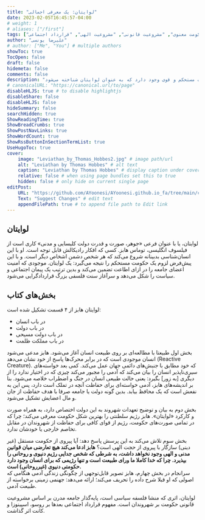 ```yaml
---
title: "لوایتان: یک معرفی اجمالی"
date: 2023-02-05T16:45:57-04:00
# weight: 1
# aliases: ["/first"]
tags: ["لوایتان", "توماس هابز", "انسان‌شناسی", "پیمان اجتماعی", "حکومت مستحکم", "رژیم سلطنتی", "حکومت معنوی", "مشروعیت قانونی", "مشروعیت الهی", "قرارداد اجتماعی"]
author: "علیرضا یونسی"
# author: ["Me", "You"] # multiple authors
showToc: true
TocOpen: false
draft: false
hidemeta: false
comments: false
description: "کتاب لوایتان نوشته توماس هابز، یکی از اثرات بزرگ در تاریخ فلسفه سیاسی است که مفهومی مهم را به نام لوایتان (یا همان دولت مطلق) مطرح می‌کند. هابز در این کتاب با مطالعه طبیعت انسان و نیازهای او به امنیت و حفاظت، به نتیجه می‌رسد که برای تضمین امنیت اعضای جامعه، نیاز به وجود یک حکومت مستحکم و قوی وجود دارد که به عنوان لوایتان شناخته می‌شود."
# canonicalURL: "https://canonical.url/to/page"
disableHLJS: true # to disable highlightjs
disableShare: false
disableHLJS: false
hideSummary: false
searchHidden: true
ShowReadingTime: true
ShowBreadCrumbs: true
ShowPostNavLinks: true
ShowWordCount: true
ShowRssButtonInSectionTermList: true
UseHugoToc: true
cover:
    image: "Leviathan_by_Thomas_Hobbes2.jpg" # image path/url
    alt: "Leviathan by Thomas Hobbes" # alt text
    caption: "Leviathan by Thomas Hobbes" # display caption under cover
    relative: false # when using page bundles set this to true
    hidden: false # only hide on current single page
editPost:
    URL: "https://github.com/AYoonesi/AYoonesi.github.io_fa/tree/main/content"
    Text: "Suggest Changes" # edit text
    appendFilePath: true # to append file path to Edit link
---
```


## لوایتان

لوایتان، یا با عنوان فرعی «جوهر، صورت و قدرت دولت کلیسایی و مدنی» کاری است از فیلسوف انگلیسی، توماس هابز. کسی که افکار رادیکالش قابل توجه است. او با این انسان‌شناسی بدبینانه شروع می‌کند که هر شخص دشمن اشخاص دیگر است. و با این پیش‌فرض لزوم یک حکومت مستحکم را نتیجه می‌گیرد: یک لوایتان. موجودی که امنیت اعضای جامعه را در ازای اطاعت تضمین می‌کند و بدین ترتیب یک پیمان اجتماعی و سیاست را شکل می‌دهد و سرآغاز سنت فلسفی بزرگ قراردادگرایی می‌شود.

## بخش‌های کتاب

لوایتان هابز از ۴ قسمت تشکیل شده است:

- در باب انسان
- در باب دولت
- در باب دولت مسیحی
- در باب مملکت ظلمت

بخش اول طبیعتا با مطالعه‌ای بر روی طبیعت انسان آغاز می‌شود. هابز مدعی می‌شود انسان موجودی است که در برابر محرک‌ها پاسخ از خود نشان می‌دهد (Reactive Creature). که خود مطابق با جنبش‌های دائمی جهان عمل می‌کند. کمی بعد خواسته‌های سیری‌ناپذیر انسان را بیان می‌کند که آدمی را مجبور می‌کند چیزی که در اختیار ندارد را از دیگری [به زور] بگیرد: یعنی حالت طبیعی انسان در جنگ و اضطراب خلاصه می‌شود. بنا بر اندیشه‌های هابز، آدمی خواسته‌ای برای حفاظت آنچه در تملک است دارد، پس این به نفعش است که یک محافظ بیابد. بدین گونه دولت یا جامعه صرفا با هدف حفاظت از جان و مال اعضایش تشکیل می‌شود.  

بخش دوم به بیان و توضیح تعهدات شهروند به این دولت اختصاص دارد، به همراه صورت و کارکرد «لوایتان». هابز رژیم سلطنتی را بهترین شکل حکومت معرفی می‌کند؛ چرا که در تمامی صورت‌های حکومت، رژیم از قوای کافی برای حفاظت از شهروندان در مقابل تخاصم خارجی یا خودشان ندارد.  

بخش سوم تلاش می‌کند به این پرسش پاسخ دهد: آیا پیروی از حکومت مستقل (غیر دینی) سازگار با پیروی از حجت الهی است؟ **هابز ادعا می‌کند هیچ تعارضی میان قوانین مدنی و الهی وجود نخواهد داشت، به شرطی که شخص جدایی رژیم دنیوی و روحانی را بپذیرد. چرا که خدا کاملا ما ورای طبیعت است و تنها رژیمی که برای انسان وجود دارد حکومتی دنیوی (غیرروحانی) است.**  
سرانجام در بخش چهارم، هابز تصویر قابل‌توجهی از چگونگی زندگی آدمی هنگامی که اصولی که او قبلا شرح داده را تحریف می‌کند؛ ارائه می‌دهد: جهنمی زمینی برخواسته از طبیعت آدمی.

[](https://bayanbox.ir/info/5577450282558393428/13-3-8708587)

لوایتان، اثری که منشا فلسفه سیاسی است، پایه‌گذار جامعه مدرن بر اساس مشروعیت قانونی حکومت بر شهروندان است. مفهوم قرارداد اجتماعی بعدها بر روسو، اسپینوزا و کانت اثر گذاشت.